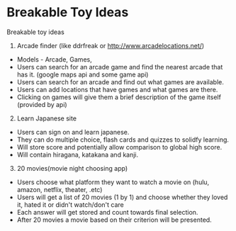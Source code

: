 # Breakable Toy Ideas

Breakable toy ideas

1. Arcade finder (like ddrfreak or http://www.arcadelocations.net/)
  * Models - Arcade, Games,
  * Users can search for an arcade game and find the
  nearest arcade that has it. (google maps api and some game api)
  * Users can search for an arcade and find out what
  games are available.
  * Users can add locations that have games and what
  games are there.
  * Clicking on games will give them a brief description of the game itself (provided by api)

2. Learn Japanese site
  * Users can sign on and learn japanese.
  * They can do multiple choice, flash cards and quizzes to solidfy learning.
  * Will store score and potentially allow comparison to global high score.
  * Will contain hiragana, katakana and kanji.

3. 20 movies(movie night choosing app)
  * Users choose what platform they want to watch a movie on (hulu, amazon, netflix, theater, .etc)
  * Users will get a list of 20 movies (1 by 1) and choose whether they loved it, hated it or didn't watch/don't care
  * Each answer will get stored and count towards final selection.
  * After 20 movies a movie based on their criterion will be presented.
